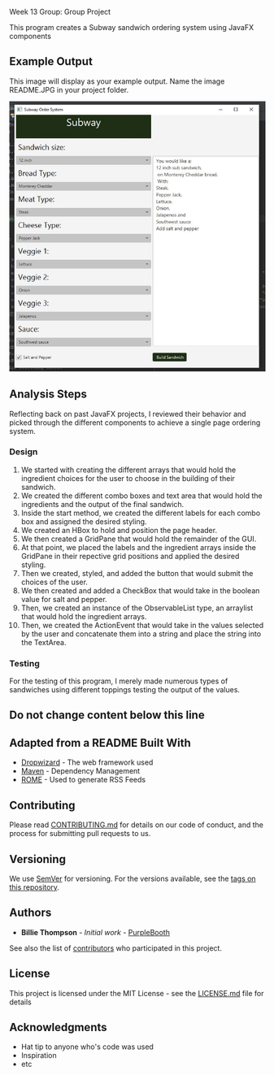 Week 13 Group: Group Project

This program creates a Subway sandwich ordering system using JavaFX components

## Example Output

This image will display as your example output. Name the image README.JPG in your project folder.

![Sample Output](READMEvFinal.JPG)

## Analysis Steps

Reflecting back on past JavaFX projects, I reviewed their behavior and picked through the different components
to achieve a single page ordering system.

### Design

1) We started with creating the different arrays that would hold the ingredient choices for the user to 
choose in the building of their sandwich.
2) We created the different combo boxes and text area that would hold the ingredients and the output
of the final sandwich.
3) Inside the start method, we created the different labels for each combo box and assigned the desired styling.
4) We created an HBox to hold and position the page header.
5) We then created a GridPane that would hold the remainder of the GUI.
6) At that point, we placed the labels and the ingredient arrays inside the GridPane in their repective grid positions
and applied the desired styling.
7) Then we created, styled, and added the button that would submit the choices of the user.
8) We then created and added a CheckBox that would take in the boolean value for salt and pepper. 
9) Then, we created an instance of the ObservableList type, an arraylist that would hold the ingredient arrays.
10) Then, we created the ActionEvent that would take in the values selected by the user and concatenate them
into a string and place the string into the TextArea.


### Testing

For the testing of this program, I merely made numerous types of sandwiches using different
toppings testing the output of the values.

## Do not change content below this line
## Adapted from a README Built With

* [Dropwizard](http://www.dropwizard.io/1.0.2/docs/) - The web framework used
* [Maven](https://maven.apache.org/) - Dependency Management
* [ROME](https://rometools.github.io/rome/) - Used to generate RSS Feeds

## Contributing

Please read [CONTRIBUTING.md](https://gist.github.com/PurpleBooth/b24679402957c63ec426) for details on our code of conduct, and the process for submitting pull requests to us.

## Versioning

We use [SemVer](http://semver.org/) for versioning. For the versions available, see the [tags on this repository](https://github.com/your/project/tags). 

## Authors

* **Billie Thompson** - *Initial work* - [PurpleBooth](https://github.com/PurpleBooth)

See also the list of [contributors](https://github.com/your/project/contributors) who participated in this project.

## License

This project is licensed under the MIT License - see the [LICENSE.md](LICENSE.md) file for details

## Acknowledgments

* Hat tip to anyone who's code was used
* Inspiration
* etc
